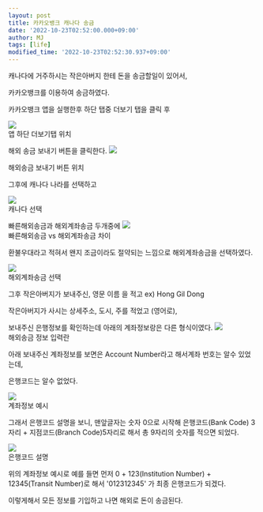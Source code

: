 ```yaml
---
layout: post
title: 카카오뱅크 캐나다 송금
date: '2022-10-23T02:52:00.000+09:00'
author: MJ
tags: [life]
modified_time: '2022-10-23T02:52:30.937+09:00'
---
```


캐나다에 거주하시는 작은아버지 한테 돈을 송금할일이 있어서,

카카오뱅크를 이용하여 송금하였다.

  

카카오뱅크 앱을 실행한후 하단 탭중 더보기 탭을 클릭 후

![](/assets/images/2022/10/23/1.png)  
앱 하단 더보기탭 위치
  

해외 송금 보내기 버튼을 클릭한다.
![](/assets/images/2022/10/23/2.png)  

해외송금 보내기 버튼 위치  

그후에 캐나다 나라를 선택하고  

![](/assets/images/2022/10/23/3.png)  
캐나다 선택

  

  

빠른해외송금과 해외계좌송금 두개중에
![](/assets/images/2022/10/23/4.png)  
빠른해외송금 vs 해외계좌송금 차이

환불우대라고 적혀서 왠지 조금이라도 절약되는 느낌으로 해외계좌송금을 선택하였다.

![](/assets/images/2022/10/23/5.png)  
해외계좌송금 선택

  

  

그후 작은아버지가 보내주신, 영문 이름 을 적고 ex) Hong Gil Dong

작은아버지가 사시는 상세주소, 도시, 주를 적었고 (영어로),

보내주신 은행정보를 확인하는데 아래의 계좌정보랑은 다른 형식이였다.
![](/assets/images/2022/10/23/6.png)  
해외송금 정보 입력란  

아래 보내주신 계좌정보를 보면은 Account Number라고 해서계좌 번호는 알수 있었는데,

은행코드는 알수 없었다.

![](/assets/images/2022/10/23/7.png)  
계좌정보 예시  
  

그래서 은행코드 설명을 보니, 맨앞글자는 숫자 0으로 시작해 은행코드(Bank Code) 3자리 + 지점코드(Branch Code)5자리로 해서 총 9자리의 숫자를 적으면 되었다.

![](/assets/images/2022/10/23/8.png)  
은행코드 설명  
  
  
위의 계좌정보 예시로 예를 들면 먼저 0 + 123(Institution Number) + 12345(Transit Number)로 해서 '012312345' 가 최종 은행코드가 되겠다.

  

이렇게해서 모든 정보를 기입하고 나면 해외로 돈이 송금된다.